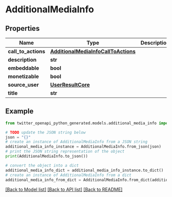 # AdditionalMediaInfo


## Properties

Name | Type | Description | Notes
------------ | ------------- | ------------- | -------------
**call_to_actions** | [**AdditionalMediaInfoCallToActions**](AdditionalMediaInfoCallToActions.md) |  | [optional] 
**description** | **str** |  | [optional] 
**embeddable** | **bool** |  | [optional] 
**monetizable** | **bool** |  | 
**source_user** | [**UserResultCore**](UserResultCore.md) |  | [optional] 
**title** | **str** |  | [optional] 

## Example

```python
from twitter_openapi_python_generated.models.additional_media_info import AdditionalMediaInfo

# TODO update the JSON string below
json = "{}"
# create an instance of AdditionalMediaInfo from a JSON string
additional_media_info_instance = AdditionalMediaInfo.from_json(json)
# print the JSON string representation of the object
print(AdditionalMediaInfo.to_json())

# convert the object into a dict
additional_media_info_dict = additional_media_info_instance.to_dict()
# create an instance of AdditionalMediaInfo from a dict
additional_media_info_from_dict = AdditionalMediaInfo.from_dict(additional_media_info_dict)
```
[[Back to Model list]](../README.md#documentation-for-models) [[Back to API list]](../README.md#documentation-for-api-endpoints) [[Back to README]](../README.md)



